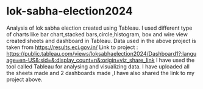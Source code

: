 # lok-sabha-election2024
Analysis of lok sabha election created using Tableau.
I used different type of charts like bar chart,stacked bars,circle,histogram, box and wire view created sheets and dashboard in Tableau.
Data used in the above project is taken from 
https://results.eci.gov.in/
Link to project : 
https://public.tableau.com/views/loksabhaelection2024/Dashboard1?:language=en-US&:sid=&:display_count=n&:origin=viz_share_link
I have used the tool called Tableau for analysing and visualizing data.
I have uploaded all the sheets made and  2 dashboards made ,I have also shared the link to my project above.
